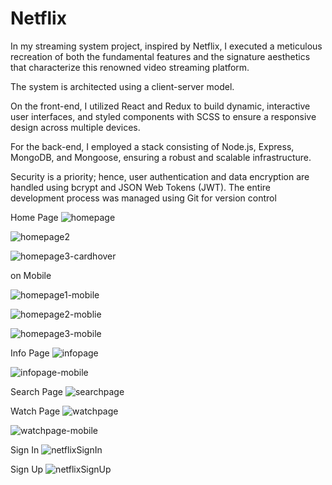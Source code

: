 # Netflix

In my streaming system project, inspired by Netflix, I executed a meticulous recreation of both the fundamental features and the signature aesthetics that characterize this renowned video streaming platform.

The system is architected using a client-server model. 

On the front-end, I utilized React and Redux to build dynamic, interactive user interfaces, and styled components with SCSS to ensure a responsive design across multiple devices. 

For the back-end, I employed a stack consisting of Node.js, Express, MongoDB, and Mongoose, ensuring a robust and scalable infrastructure.

Security is a priority; hence, user authentication and data encryption are handled using bcrypt and JSON Web Tokens (JWT). The entire development process was managed using Git for version control


Home Page
![homepage](https://github.com/tomerrim/Netflix/assets/126825978/2f2a46d8-5229-428c-9630-6a961bff541b)

![homepage2](https://github.com/tomerrim/Netflix/assets/126825978/1de1447d-1930-44cb-950e-509dfc98dee8)

![homepage3-cardhover](https://github.com/tomerrim/Netflix/assets/126825978/04609685-d8c3-4536-9de2-a2d07b60c0aa)

on Mobile

![homepage1-mobile](https://github.com/tomerrim/Netflix/assets/126825978/8c46aec7-d4ea-4912-8534-65c5aa6fec4f)

![homepage2-moblie](https://github.com/tomerrim/Netflix/assets/126825978/64370f71-9b5c-49b7-a8a4-773da51de63f)

![homepage3-mobile](https://github.com/tomerrim/Netflix/assets/126825978/7481617e-9d13-48ed-9eeb-9d8ba14374d6)


Info Page
![infopage](https://github.com/tomerrim/Netflix/assets/126825978/fa73fe56-4b2b-44e4-8ad5-5dfa6af42795)

![infopage-mobile](https://github.com/tomerrim/Netflix/assets/126825978/635d7706-6e36-4da2-b902-22e4afd2e397)


Search Page
![searchpage](https://github.com/tomerrim/Netflix/assets/126825978/532d74fb-51e4-4e51-8c00-ad1be9020cdb)


Watch Page
![watchpage](https://github.com/tomerrim/Netflix/assets/126825978/3611dc40-67c8-432c-93f1-c84eec9e8187)

![watchpage-mobile](https://github.com/tomerrim/Netflix/assets/126825978/cb0531b0-8036-4d68-bdf0-e16727ff0064)


Sign In
![netflixSignIn](https://github.com/tomerrim/Netflix/assets/126825978/0de3040e-35f0-49e6-a497-25f11f9ea890)


Sign Up
![netflixSignUp](https://github.com/tomerrim/Netflix/assets/126825978/2e45d58c-237f-41cc-ae3b-f1920107437e)


